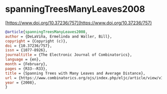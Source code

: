 # spanningTreesManyLeaves2008

[https://www.doi.org/10.37236/757](https://www.doi.org/10.37236/757)

```bibtex
@article{spanningTreesManyLeaves2008,
author = {DeLaViña, Ermelinda and Waller, Bill},
copyright = {Copyright (c)},
doi = {10.37236/757},
issn = {1077-8926},
journaltitle = {The Electronic Journal of Combinatorics},
language = {en},
month = {February},
pages = {R33--R33},
title = {Spanning Trees with Many Leaves and Average Distance},
url = {https://www.combinatorics.org/ojs/index.php/eljc/article/view/v15i1r33},
year = {2008},
}
```
